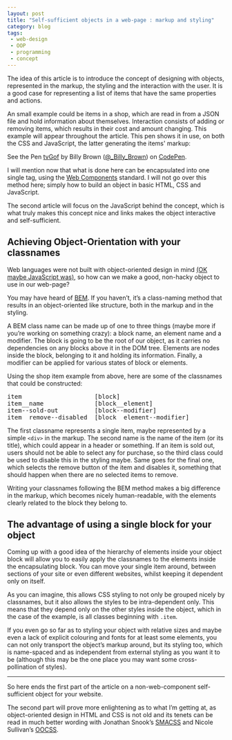 ```yaml
---
layout: post
title: "Self-sufficient objects in a web-page : markup and styling"
category: blog
tags:
 - web-design
 - OOP
 - programming
 - concept
---
```


The idea of this article is to introduce the concept of designing with objects, represented in the markup, the styling and the interaction with the user. It is a good case for representing a list of items that have the same properties and actions.

An small example could be items in a shop, which are read in from a JSON file and hold information about themselves. Interaction consists of adding or removing items, which results in their cost and amount changing. This example will appear throughout the article. This pen shows it in use, on both the CSS and JavaScript, the latter generating the items' markup:
<p data-height="349" data-theme-id="9188" data-slug-hash="tvGof" data-default-tab="result" data-user="_Billy_Brown" class='codepen'>See the Pen <a href='http://codepen.io/_Billy_Brown/pen/tvGof/'>tvGof</a> by Billy Brown (<a href='http://codepen.io/_Billy_Brown'>@_Billy_Brown</a>) on <a href='http://codepen.io'>CodePen</a>.</p>
<script async src="//codepen.io/assets/embed/ei.js"></script>

I will mention now that what is done here can be encapsulated into one single tag, using the [Web Components](http://www.w3.org/TR/components-intro/) standard. I will not go over this method here; simply how to build an object in basic HTML, CSS and JavaScript.

The second article will focus on the JavaScript behind the concept, which is what truly makes this concept nice and links makes the object interactive and self-sufficient.

## Achieving Object-Orientation with your classnames

Web languages were not built with object-oriented design in mind [(OK maybe JavaScript was)](https://developer.mozilla.org/en-US/docs/Web/JavaScript/Introduction_to_Object-Oriented_JavaScript), so how can we make a good, non-hacky object to use in our web-page?

You may have heard of [BEM](https://bem.info/method/ "Block Element Modifier"). If you haven’t, it’s a class-naming method that results in an object-oriented like structure, both in the markup and in the styling.

A BEM class name can be made up of one to three things (maybe more if you’re working on something crazy): a block name, an element name and a modifier. The block is going to be the root of our object, as it carries no dependencies on any blocks above it in the DOM tree. Elements are nodes inside the block, belonging to it and holding its information. Finally, a modifier can be applied for various states of block or elements.

Using the shop item example from above, here are some of the classnames that could be constructed:

<pre>
item					[block]
item__name				[block__element]
item--sold-out      	[block--modifier]
item__remove--disabled  [block__element--modifier]
</pre>

The first classname represents a single item, maybe represented by a simple `<div>` in the markup. The second name is the name of the item (or its title), which could appear in a header or something. If an item is sold out, users should not be able to select any for purchase, so the third class could be used to disable this in the styling maybe. Same goes for the final one, which selects the remove button of the item and disables it, something that should happen when there are no selected items to remove.

Writing your classnames following the BEM method makes a big difference in the markup, which becomes nicely human-readable, with the elements clearly related to the block they belong to.

## The advantage of using a single block for your object

Coming up with a good idea of the hierarchy of elements inside your object block will allow you to easily apply the classnames to the elements inside the encapsulating block. You can move your single item around, between sections of your site or even different websites, whilst keeping it dependent only on itself.

As you can imagine, this allows CSS styling to not only be grouped nicely by classnames, but it also allows the styles to be intra-dependent only. This means that they depend only on the other styles inside the object, which in the case of the example, is all classes beginning with `.item`.

If you even go so far as to styling your object with relative sizes and maybe even a lack of explicit colouring and fonts for at least some elements, you can not only transport the object’s markup around, but its styling too, which is name-spaced and as independent from external styling as you want it to be (although this may be the one place you may want some cross-pollination of styles).

***

So here ends the first part of the article on a non-web-component self-sufficient object for your website.

The second part will prove more enlightening as to what I’m getting at, as object-oriented design in HTML and CSS is not old and its tenets can be read in much better wording with Jonathan Snook’s [SMACSS](https://smacss.com/) and Nicole Sullivan’s [OOCSS](http://oocss.org/).
